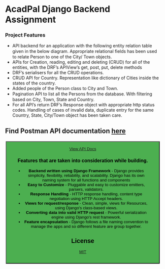 # AcadPal Django Backend Assignment
### Project Features
- API backend for an application with the following entity relation table given in the below diagram. Appropriate relational ﬁelds has been used to relate Person to one of the City/ Town objects.
- APIs for Creation, reading, editing and deleting (CRUD) for all of the entities, with the DRF’s APIView’s get, post, put, delete methods
-  DRF’s serialisers for all the CRUD operations.
-  CRUD API for Country. Representation like dictionary of Cities inside the states of the country.
- Added people of the Person class to City and Town.
- Pagination API to list all the Persons from the database. With ﬁltering based on City, Town, State and Country.
-  For all API’s return DRF’s Response object with appropriate http status codes. Handling of cases of invalid data, duplicate entry for the same Country, State, City/Town object has been taken care.


## Find Postman API documentation [here](https://documenter.getpostman.com/view/5616249/T1Dv9FKP?version=latest)
<a href="https://documenter.getpostman.com/view/5616249/T1Dv9FKP?version=latest" target="_blank">
    <a href = "https://documenter.getpostman.com/view/5616249/T1Dv9FKP?version=latest"><button style="background-color: #4CAF50; margin: 4px 2px; cursor: pointer; padding: 15px 32px;"> View API Docs</buttom></a>
</a>


### Features that are taken into consideration while building.
- **Backend written using Django Framework** - Django provides simplicity, flexibility, reliability, and scalability. Django has its own naming system for all functions and components
 - **Easy to Customize** - Pluggable and easy to customize emitters, parsers, validators.
 - **Response Handling** - HTTP response handling, content type negotiation using HTTP Accept headers.
 - **Views for request/response** - Clean, simple, views for Resources, using Django's class-based views.
 - **Converting data into valid HTTP request** - Powerful serialization engine using Django's rest framework.
 - **Feature encapsulation** - Django follows a file naming convention to manage the apps and so different feature are group together.


## License
[MIT](https://choosealicense.com/licenses/mit/)